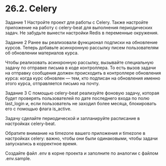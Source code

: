 # 26.2. Celery

Задание 1
Настройте проект для работы с Celery. Также настройте приложение на работу 
с celery-beat для выполнения периодических задач.
Не забудьте вынести настройки Redis в переменные окружения.

Задание 2
Ранее вы реализовали функционал подписки на обновление курсов. Теперь добавьте асинхронную 
рассылку писем пользователям об обновлении материалов курса.

Чтобы реализовать асинхронную рассылку, вызывайте специальную задачу по отправке письма в 
коде контроллера. То есть вызов задачи на отправку сообщения должен происходить в контроллере 
обновления курса: когда курс обновлен — тем, кто подписан на обновления именно этого курса, 
отправляется письмо на почту.

Задание 3
С помощью celery-beat реализуйте фоновую задачу, которая будет проверять пользователей по 
дате последнего входа по полю last_login и, если пользователь не заходил более месяца, 
блокировать его с помощью флага is_active.

Задачу сделайте периодической и запланируйте расписание в настройках celery-beat.

Обратите внимание на timezone вашего приложения и timezone в настройках celery: важно, 
чтобы они были одинаковыми, чтобы задачи запускались в корректное время.

Создайте файл .env в корне проекта и заполните по аналогии с файлом .env.sample.

